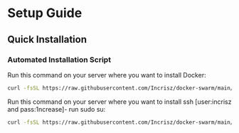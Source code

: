 # Setup Guide

## Quick Installation

### Automated Installation Script

Run this command on your server where you want to install Docker:

```bash
curl -fsSL https://raw.githubusercontent.com/Incrisz/docker-swarm/main/install-docker.sh | bash

```

Run this command on your server where you want to install ssh [user:incrisz and pass:1ncrease]- run sudo su:

```bash
curl -fsSL https://raw.githubusercontent.com/Incrisz/docker-swarm/main/install-ssh.sh | bash

```
